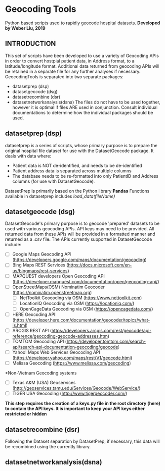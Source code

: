 # Geocoding Tools
Python based scripts used to rapidly geocode hospital datasets.
**Developed by Weber Liu, 2019**
## INTRODUCTION
This set of scripts have been developed to use a variety of Geocoding APIs in order to convert hostpial patient data, in Address format, to a latitude/longitude format. Additional data returned from geocoding APIs will be retained in a separate file for any further analyses if necessary.
GeocodingTools is separated into two separate packages:
* datasetprep (dsp)
* datasetgeocode (dsg)
* datasetrecombine (dsr)
* datasetnetworkanalysis(dsna)
The files do not have to be used together, however it is optimal if files ARE used in conjunction. Consult individual documentations to determine how the individual packages should be used.  

## datasetprep (dsp)
datasetprep is a series of scripts, whose primary purpose is to prepare the original hospital file dataset for use with the DatasetGeocode package. It deals with data where:
* Patient data is NOT de-identified, and needs to be de-identified
* Patient address data is separated across multiple columns
* The database needs to be re-formatted into only PatientID and Address columns \(for use with DatasetGeocode\).

DatasetPrep is primarily based on the Python library **Pandas**
Functions available in datasetprep includes *load_data(fileName)*

## datasetgeocode (dsg)
DatasetGeocode's primary purpose is to geocode 'prepared' datasets to be used with various geocoding APIs. API keys may need to be provided. All returned data from these APIs will be provided in a formatted manner and returned as a .csv file. The APIs currently supported in DatasetGeocode include:
- [ ] Google Maps Geocoding API (https://developers.google.com/maps/documentation/geocoding)
- [ ] Bing Maps REST Services (https://docs.microsoft.com/en-us/bingmaps/rest-services)
- [ ] MAPQUEST developers Open Geocoding API (https://developer.mapquest.com/documentation/open/geocoding-api/)
- [ ] OpenStreetMaps(OSM) Nominatim Geocoder (https://nominatim.openstreetmap.org)
    - [ ] NetToolkit Geocoding via OSM (https://www.nettoolkit.com)
    - [ ] LocationIQ Geocoding via OSM (https://locationiq.com/)
    - [ ] OpenCageData Geocoding via OSM (https://opencagedata.com/)
- [ ] HERE Geocoding API (https://developer.here.com/documentation/geocoder/topics/what-is.html)
- [ ] ARCGIS REST API (https://developers.arcgis.com/rest/geocode/api-reference/geocoding-geocode-addresses.htm)
- [ ] TOMTOM Geocoding API (https://developer.tomtom.com/search-api/search-api-documentation-geocoding/geocode)
- [ ] Yahoo! Maps Web Services Geocoding API (https://developer.yahoo.com/maps/rest/V1/geocode.html)
- [ ] Melissa Geocoding (https://www.melissa.com/geocoding)

*Non-Vietnam Geocoding systems
- [ ] Texas A&M (USA) Geoservices (http://geoservices.tamu.edu/Services/Geocode/WebService/)
- [ ] TIGER USA Geocoding (http://www.tigergeocoder.com/)

**This step requires the creation of a keys.py file in the root directory (here) to contain the API keys. It is important to keep your API keys either restricted or hidden**

## datasetrecombine (dsr)
Following the Dataset separation by DatasetPrep, if necessary, this data will be recombined using the currently library.

## datasetnetworkanalysis(dsna)